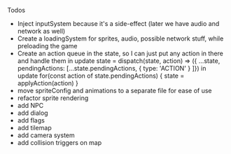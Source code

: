 Todos
* Inject inputSystem because it's a side-effect (later we have audio and network as well)
* Create a loadingSystem for sprites, audio, possible network stuff, while preloading the game
* Create an action queue in the state, so I can just put any action in there and handle them in update
    state = dispatch(state, action) => ({ ...state, pendingActions: [...state.pendingActions, { type: 'ACTION' } ]})
    in update
    for(const action of state.pendingActions) { state = applyAction(action) }
* move spriteConfig and animations to a separate file for ease of use
* refactor sprite rendering
* add NPC
* add dialog
* add flags
* add tilemap
* add camera system
* add collision triggers on map
